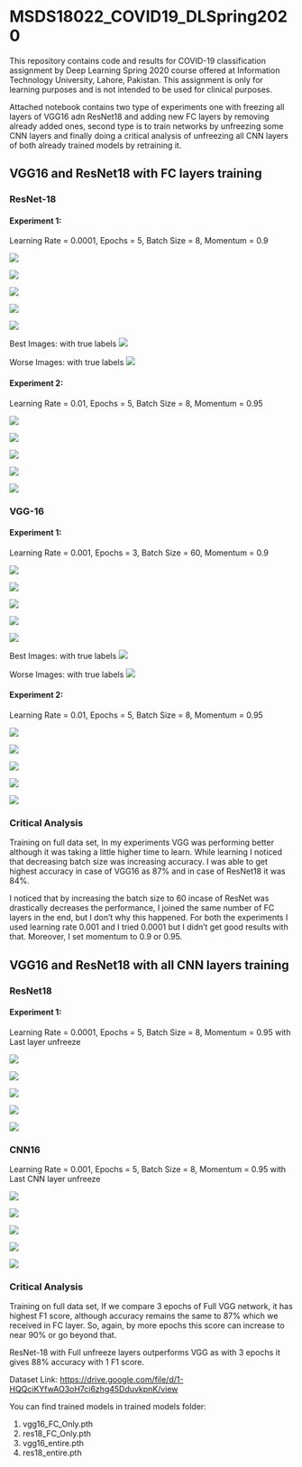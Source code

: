 # MSDS18022_COVID19_DLSpring2020
This repository contains code and results for COVID-19 classification assignment by Deep Learning Spring 2020 course offered at Information Technology University, Lahore, Pakistan. This assignment is only for learning purposes and is not intended to be used for clinical purposes.


Attached notebook contains two type of experiments one with freezing all layers of VGG16 adn ResNet18 and adding new FC layers by removing already added ones, second type is to train networks by unfreezing some CNN layers and finally doing a critical analysis of unfreezing all CNN layers of both already trained models by retraining it.

## VGG16 and ResNet18 with FC layers training

### ResNet-18

#### Experiment 1:
Learning Rate = 0.0001, Epochs = 5, Batch Size = 8, Momentum = 0.9


![](images/image008.png)

![](images/image009.png)

![](images/image010.png)

![](images/image011.png)

![](images/image012.png)

Best Images: with true labels
![](images/image006.png)

Worse Images: with true labels
![](images/image007.png)

#### Experiment 2:
Learning Rate = 0.01, Epochs = 5, Batch Size = 8, Momentum = 0.95

![](images/image013.png)

![](images/image014.png)

![](images/image015.png)

![](images/image016.png)

![](images/image017.png)

### VGG-16

#### Experiment 1:
Learning Rate = 0.001, Epochs = 3, Batch Size = 60, Momentum = 0.9


![](images/image020.png)

![](images/image021.png)

![](images/image022.png)

![](images/image023.png)

![](images/image024.png)

Best Images: with true labels
![](images/image018.png)

Worse Images: with true labels
![](images/image019.png)

#### Experiment 2:
Learning Rate = 0.01, Epochs = 5, Batch Size = 8, Momentum = 0.95

![](images/image025.png)

![](images/image026.png)

![](images/image027.png)

![](images/image028.png)

![](images/image029.png)


### Critical Analysis
Training on full data set, In my experiments VGG was performing better although it was taking a little higher time to learn. While learning I noticed that decreasing batch size was increasing accuracy. I was able to get highest accuracy in case of VGG16 as 87% and in case of ResNet18 it was 84%. 

I noticed that by increasing the batch size to 60 incase of ResNet was drastically decreases the performance, I joined the same number of FC layers in the end, but I don’t why this happened. For both the experiments I used learning rate 0.001 and I tried 0.0001 but I didn’t get good results with that. Moreover, I set momentum to 0.9 or 0.95. 

## VGG16 and ResNet18 with all CNN layers training

### ResNet18

#### Experiment 1:
Learning Rate = 0.0001, Epochs = 5, Batch Size = 8, Momentum = 0.95 with Last layer unfreeze

![](images/image030.png)

![](images/image031.png)

![](images/image032.png)

![](images/image033.png)

![](images/image034.png)

### CNN16
Learning Rate = 0.001, Epochs = 5, Batch Size = 8, Momentum = 0.95 with Last CNN layer unfreeze

![](images/image035.png)

![](images/image036.png)

![](images/image037.png)

![](images/image038.png)

![](images/image039.png)

### Critical Analysis
Training on full data set, If we compare 3 epochs of Full VGG network, it has highest F1 score, although accuracy remains the same to 87% which we received in FC layer. So, again, by more epochs this score can increase to near 90% or go beyond that.

ResNet-18 with Full unfreeze layers outperforms VGG as with 3 epochs it gives 88% accuracy with 1 F1 score. 



Dataset Link: https://drive.google.com/file/d/1-HQQciKYfwAO3oH7ci6zhg45DduvkpnK/view

You can find trained models in trained models folder:

  1. vgg16_FC_Only.pth
  2. res18_FC_Only.pth
  3. vgg16_entire.pth
  4. res18_entire.pth
